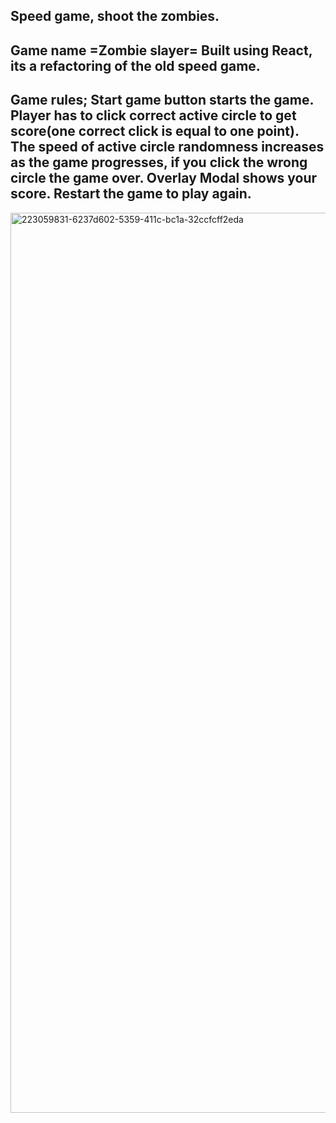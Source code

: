## Speed game, shoot the zombies.

## Game name =Zombie slayer= Built using React, its a refactoring of the old speed game. 

## Game rules; Start game button starts the game. Player has to click correct active circle to get score(one correct click is equal to one point). The speed of active circle randomness increases as the game progresses, if you click the wrong circle the game over. Overlay Modal shows your score. Restart the game to play again.

<img width="1440" alt="223059831-6237d602-5359-411c-bc1a-32ccfcff2eda" src="https://user-images.githubusercontent.com/92925082/234943464-c6e556f9-053c-4987-81cc-797b8644c7d7.png">
